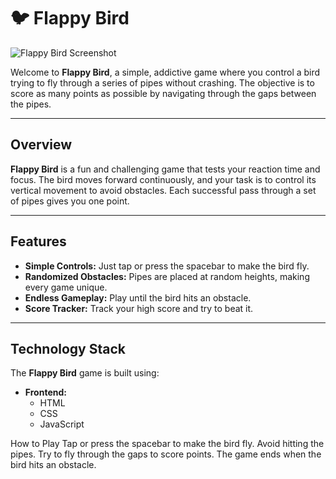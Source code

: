 # 🐦 Flappy Bird

![Flappy Bird Screenshot](https://ibb.co/F45J5Zy)

Welcome to **Flappy Bird**, a simple, addictive game where you control a bird trying to fly through a series of pipes without crashing. The objective is to score as many points as possible by navigating through the gaps between the pipes.

---

## **Overview**

**Flappy Bird** is a fun and challenging game that tests your reaction time and focus. The bird moves forward continuously, and your task is to control its vertical movement to avoid obstacles. Each successful pass through a set of pipes gives you one point.

---

## **Features**

- **Simple Controls:** Just tap or press the spacebar to make the bird fly.
- **Randomized Obstacles:** Pipes are placed at random heights, making every game unique.
- **Endless Gameplay:** Play until the bird hits an obstacle.
- **Score Tracker:** Track your high score and try to beat it.


---

## **Technology Stack**

The **Flappy Bird** game is built using:

- **Frontend:** 
  - HTML
  - CSS
  - JavaScript



How to Play
Tap or press the spacebar to make the bird fly.
Avoid hitting the pipes.
Try to fly through the gaps to score points.
The game ends when the bird hits an obstacle.
